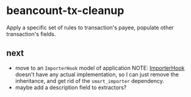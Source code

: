# beancount-tx-cleanup

Apply a specific set of rules to transaction's payee, populate other transaction's fields.

## next

- move to an `ImporterHook` model of application
  NOTE: [ImporterHook](https://github.com/beancount/smart_importer/blob/9c9ec14c0c6b3e01d8ad3957901b05b0f82cc878/smart_importer/hooks.py#L8)
  doesn't have any actual implementation, so I can just remove the inheritance, and get rid of the `smart_importer` dependency.
- maybe add a description field to extractors?
